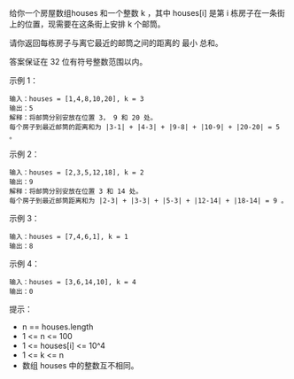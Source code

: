给你一个房屋数组houses 和一个整数 k ，其中 houses[i] 是第 i 栋房子在一条街上的位置，现需要在这条街上安排 k 个邮筒。

请你返回每栋房子与离它最近的邮筒之间的距离的 最小 总和。

答案保证在 32 位有符号整数范围以内。

示例 1：
```
输入：houses = [1,4,8,10,20], k = 3
输出：5
解释：将邮筒分别安放在位置 3， 9 和 20 处。
每个房子到最近邮筒的距离和为 |3-1| + |4-3| + |9-8| + |10-9| + |20-20| = 5 。
```
示例 2：
```
输入：houses = [2,3,5,12,18], k = 2
输出：9
解释：将邮筒分别安放在位置 3 和 14 处。
每个房子到最近邮筒距离和为 |2-3| + |3-3| + |5-3| + |12-14| + |18-14| = 9 。
```
示例 3：
```
输入：houses = [7,4,6,1], k = 1
输出：8
```
示例 4：
```
输入：houses = [3,6,14,10], k = 4
输出：0
```

提示：
- n == houses.length
- 1 <= n <= 100
- 1 <= houses[i] <= 10^4
- 1 <= k <= n
- 数组 houses 中的整数互不相同。